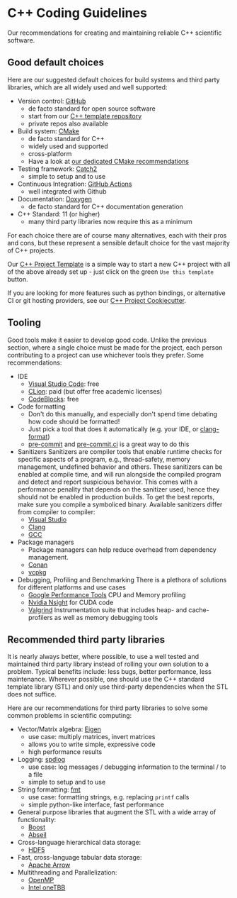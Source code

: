# C++ Coding Guidelines
Our recommendations for creating and maintaining reliable C++ scientific software. 

## Good default choices

Here are our suggested default choices for build systems and third party libraries, which are all widely used and well supported:

- Version control: [GitHub](https://github.com/)
  - de facto standard for open source software
  - start from our [C++ template repository](https://github.com/ssciwr/cpp-project-template)
  - private repos also available
- Build system: [CMake](https://cmake.org/)
  - de facto standard for C++
  - widely used and supported
  - cross-platform
  - Have a look at [our dedicated CMake recommendations](cmake.md)
- Testing framework: [Catch2](https://github.com/catchorg/Catch2)
  - simple to setup and to use
- Continuous Integration: [GitHub Actions](https://github.com/features/actions)
  - well integrated with Github
- Documentation: [Doxygen](https://www.doxygen.nl/index.html)
  - de facto standard for C++ documentation generation
- C++ Standard: 11 (or higher)
  - many third party libraries now require this as a minimum

For each choice there are of course many alternatives, each with their pros and cons, but these represent a
sensible default choice for the vast majority of C++ projects.

Our [C++ Project Template](https://github.com/ssciwr/cpp-project-template) is a simple way to
start a new C++ project with all of the above already set up - just click on the green `Use this template` button.

If you are looking for more features such as python bindings, or alternative CI or git hosting providers,
see our [C++ Project Cookiecutter](https://github.com/ssciwr/cookiecutter-cpp-project).

## Tooling

Good tools make it easier to develop good code. Unlike the previous section, where a single choice must be made
for the project, each person contributing to a project can use whichever tools they prefer. Some recommendations:

- IDE
  - [Visual Studio Code](https://code.visualstudio.com/): free
  - [CLion](https://www.jetbrains.com/clion/): paid (but offer free academic licenses)
  - [CodeBlocks](http://www.codeblocks.org/): free
- Code formatting
  - Don't do this manually, and especially don't spend time debating how code should be formatted!
  - Just pick a tool that does it automatically (e.g. your IDE, or [clang-format](https://clang.llvm.org/docs/ClangFormat.html))
  - [pre-commit](https://pre-commit.com/) and [pre-commit.ci](https://pre-commit.ci/) is a great way to do this
- Sanitizers 
  Sanitizers are compiler tools that enable runtime checks for specific aspects of a program, e.g., thread-safety, memory management, undefined behavior and others. These sanitizers can be enabled at compile time, and will run alongside the compiled program and detect and report suspicious behavior. This comes with a performance penality that depends on the sanitizer used, hence they should not be enabled in production builds. To get the best reports, make sure you compile a symboliced binary. Available sanitizers differ from compiler to compiler: 
    - [Visual Studio](https://learn.microsoft.com/en-us/cpp/build/reference/fsanitize?view=msvc-170)
    - [Clang](https://clang.llvm.org/docs/UsersManual.html#controlling-code-generation)
    - [GCC](https://gcc.gnu.org/onlinedocs/gcc/Instrumentation-Options.html)
- Package managers
  - Package managers can help reduce overhead from dependency management.
  - [Conan](https://conan.io/)
  - [vcpkg](https://vcpkg.io/en/)
- Debugging, Profiling and Benchmarking
  There is a plethora of solutions for different platforms and use cases
  - [Google Performance Tools](https://github.com/gperftools/gperftools) CPU and Memory profiling
  - [Nvidia Nsight](https://developer.nvidia.com/nsight-compute-2019_5) for CUDA code
  - [Valgrind](https://valgrind.org/) Instrumentation suite that includes heap- and cache-profilers as well as memory debugging tools
  
## Recommended third party libraries

It is nearly always better, where possible, to use a well tested and maintained third party library instead of rolling
your own solution to a problem. Typical benefits include: less bugs, better performance, less maintenance. Wherever possible, one should use the C++ standard template library (STL) and only use third-party dependencies when the STL does not suffice. 

Here are our recommendations for third party libraries to solve some common problems in scientific computing:

- Vector/Matrix algebra: [Eigen](http://eigen.tuxfamily.org/)
  - use case: multiply matrices, invert matrices
  - allows you to write simple, expressive code
  - high performance results
- Logging: [spdlog](https://github.com/gabime/spdlog)
  - use case: log messages / debugging information to the terminal / to a file
  - simple to setup and to use
- String formatting: [fmt](https://fmt.dev/)
  - use case: formatting strings, e.g. replacing `printf` calls
  - simple python-like interface, fast performance
- General purpose libraries that augment the STL with a wide array of functionality:
  - [Boost](https://www.boost.org/)
  - [Abseil](https://github.com/abseil/abseil-cpp)
- Cross-language hierarchical data storage:
  - [HDF5](https://www.hdfgroup.org/solutions/hdf5/) 
- Fast, cross-language tabular data storage: 
  - [Apache Arrow](https://arrow.apache.org/)
- Multithreading and Parallelization:
  - [OpenMP](https://www.openmp.org/)
  - [Intel oneTBB](https://github.com/uxlfoundation/oneTBB)
